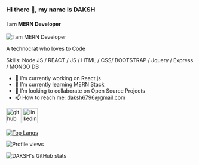 ### Hi there 👋, my name is DAKSH
#### I am MERN Developer
![I am MERN Developer](https://thumbs.gfycat.com/FrayedLightheartedGrosbeak-max-1mb.gif)

A technocrat who loves to Code

Skills: Node JS / REACT / JS / HTML / CSS/ BOOTSTRAP / Jquery / Express / MONGO DB

- 🔭 I’m currently working on React.js 
- 🌱 I’m currently learning MERN Stack 
- 👯 I’m looking to collaborate on Open Source Projects 
- 📫 How to reach me: daksh6796@gmail.com 


[<img src='https://cdn.jsdelivr.net/npm/simple-icons@3.0.1/icons/github.svg' alt='github' height='40'>](https://github.com/DAKSH-tech)  [<img src='https://cdn.jsdelivr.net/npm/simple-icons@3.0.1/icons/linkedin.svg' alt='linkedin' height='40'>](https://www.linkedin.com/in/https://www.linkedin.com/in/daksh-yadav-02693321b//)  

[![Top Langs](https://github-readme-stats.vercel.app/api/top-langs/?username=DAKSH-tech)](https://github.com/anuraghazra/github-readme-stats)

![Profile views](https://gpvc.arturio.dev/DAKSH-tech)  

![DAKSH's GitHub stats](https://github-readme-stats.vercel.app/api?username=DAKSH-tech&theme=default&show_icons=true)
